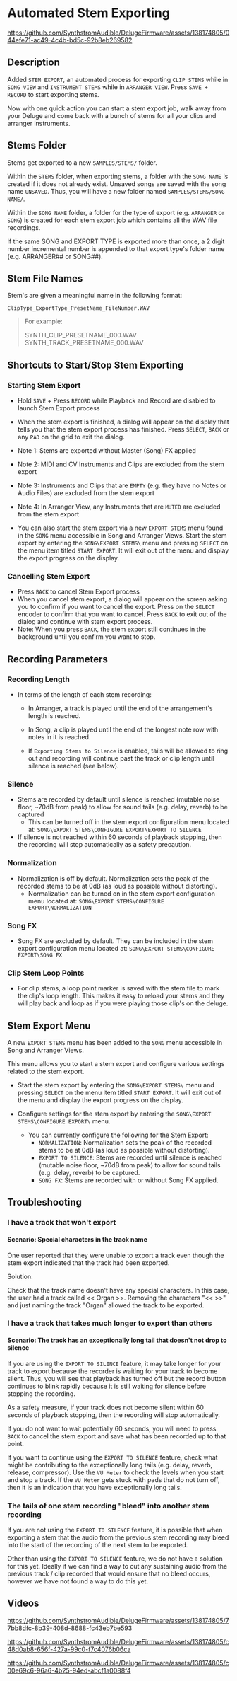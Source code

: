# Automated Stem Exporting

https://github.com/SynthstromAudible/DelugeFirmware/assets/138174805/044efe71-ac49-4c4b-bd5c-92b8eb269582

## Description

Added `STEM EXPORT`, an automated process for exporting `CLIP STEMS` while in `SONG VIEW` and `INSTRUMENT STEMS` while in `ARRANGER VIEW`. Press `SAVE + RECORD` to start exporting stems.

Now with one quick action you can start a stem export job, walk away from your Deluge and come back with a bunch of stems for all your clips and arranger instruments.

## Stems Folder

Stems get exported to a new `SAMPLES/STEMS/` folder. 

Within the `STEMS` folder, when exporting stems, a folder with the `SONG NAME` is created if it does not already exist. Unsaved songs are saved with the song name `UNSAVED`. Thus, you will have a new folder named `SAMPLES/STEMS/SONG NAME/`.

Within the `SONG NAME` folder, a folder for the type of export (e.g. `ARRANGER` or `SONG`) is created for each stem export job which contains all the WAV file recordings.

If the same SONG and EXPORT TYPE is exported more than once, a 2 digit number incremental number is appended to that export type's folder name (e.g. ARRANGER## or SONG##).

## Stem File Names

Stem's are given a meaningful name in the following format:

`ClipType_ExportType_PresetName_FileNumber.WAV`

> For example:
> 
> SYNTH_CLIP_PRESETNAME_000.WAV
> SYNTH_TRACK_PRESETNAME_000.WAV

## Shortcuts to Start/Stop Stem Exporting

### Starting Stem Export

- Hold `SAVE` + Press `RECORD` while Playback and Record are disabled to launch Stem Export process
- When the stem export is finished, a dialog will appear on the display that tells you that the stem export process has finished. Press `SELECT`, `BACK` or any `PAD` on the grid to exit the dialog.
- Note 1: Stems are exported without Master (Song) FX applied
- Note 2: MIDI and CV Instruments and Clips are excluded from the stem export
- Note 3: Instruments and Clips that are `EMPTY` (e.g. they have no Notes or Audio Files) are excluded from the stem export
- Note 4: In Arranger View, any Instruments that are `MUTED` are excluded from the stem export

- You can also start the stem export via a new `EXPORT STEMS` menu found in the `SONG` menu accessible in Song and Arranger Views. Start the stem export by entering the `SONG\EXPORT STEMS\` menu and pressing `SELECT` on the menu item titled `START EXPORT`. It will exit out of the menu and display the export progress on the display.

### Cancelling Stem Export

- Press `BACK` to cancel Stem Export process
- When you cancel stem export, a dialog will appear on the screen asking you to confirm if you want to cancel the export. Press on the `SELECT` encoder to confirm that you want to cancel. Press `BACK` to exit out of the dialog and continue with stem export process.
- Note: When you press `BACK`, the stem export still continues in the background until you confirm you want to stop.

## Recording Parameters

### Recording Length
- In terms of the length of each stem recording:
  - In Arranger, a track is played until the end of the arrangement's length is reached.
  - In Song, a clip is played until the end of the longest note row with notes in it is reached.

  - If `Exporting Stems to Silence` is enabled, tails will be allowed to ring out and recording will continue past the track or clip length until silence is reached (see below).

### Silence
- Stems are recorded by default until silence is reached (mutable noise floor, ~70dB from peak) to allow for sound tails (e.g. delay, reverb) to be captured
  - This can be turned off in the stem export configuration menu located at: `SONG\EXPORT STEMS\CONFIGURE EXPORT\EXPORT TO SILENCE`
- If silence is not reached within 60 seconds of playback stopping, then the recording will stop automatically as a safety precaution.

### Normalization
- Normalization is off by default. Normalization sets the peak of the recorded stems to be at 0dB (as loud as possible without distorting).
  - Normalization can be turned on in the stem export configuration menu located at: `SONG\EXPORT STEMS\CONFIGURE EXPORT\NORMALIZATION`  

### Song FX
- Song FX are excluded by default. They can be included in the stem export configuration menu located at: `SONG\EXPORT STEMS\CONFIGURE EXPORT\SONG FX`

### Clip Stem Loop Points

- For clip stems, a loop point marker is saved with the stem file to mark the clip's loop length. This makes it easy to reload your stems and they will play back and loop as if you were playing those clip's on the deluge.

## Stem Export Menu

A new `EXPORT STEMS` menu has been added to the `SONG` menu accessible in Song and Arranger Views. 

This menu allows you to start a stem export and configure various settings related to the stem export.

- Start the stem export by entering the `SONG\EXPORT STEMS\` menu and pressing `SELECT` on the menu item titled `START EXPORT`. It will exit out of the menu and display the export progress on the display.

- Configure settings for the stem export by entering the `SONG\EXPORT STEMS\CONFIGURE EXPORT\` menu.
    - You can currently configure the following for the Stem Export:
      - `NORMALIZATION`: Normalization sets the peak of the recorded stems to be at 0dB (as loud as possible without distorting).
      - `EXPORT TO SILENCE`: Stems are recorded until silence is reached (mutable noise floor, ~70dB from peak) to allow for sound tails (e.g. delay, reverb) to be captured.
      - `SONG FX`: Stems are recorded with or without Song FX applied.

## Troubleshooting

### I have a track that won't export

#### Scenario: Special characters in the track name 

One user reported that they were unable to export a track even though the stem export indicated that the track had been exported.

Solution: 

Check that the track name doesn't have any special characters. In this case, the user had a track called << Organ >>. Removing the characters "<< >>" and just naming the track "Organ" allowed the track to be exported.

### I have a track that takes much longer to export than others

#### Scenario: The track has an exceptionally long tail that doesn't not drop to silence

If you are using the `EXPORT TO SILENCE` feature, it may take longer for your track to export because the recorder is waiting for your track to become silent. Thus, you will see that playback has turned off but the record button continues to blink rapidly because it is still waiting for silence before stopping the recording.

As a safety measure, if your track does not become silent within 60 seconds of playback stopping, then the recording will stop automatically.

If you do not want to wait potentially 60 seconds, you will need to press `BACK` to cancel the stem export and save what has been recorded up to that point.

If you want to continue using the `EXPORT TO SILENCE` feature, check what might be contributing to the exceptionally long tails (e.g. delay, reverb, release, compressor). Use the `VU Meter` to check the levels when you start and stop a track. If the `VU Meter` gets stuck with pads that do not turn off, then it is an indication that you have exceptionally long tails.

### The tails of one stem recording "bleed" into another stem recording

If you are not using the `EXPORT TO SILENCE` feature, it is possible that when exporting a stem that the audio from the previous stem recording may bleed into the start of the recording of the next stem to be exported.

Other than using the `EXPORT TO SILENCE` feature, we do not have a solution for this yet. Ideally if we can find a way to cut any sustaining audio from the previous track / clip recorded that would ensure that no bleed occurs, however we have not found a way to do this yet.

## Videos

https://github.com/SynthstromAudible/DelugeFirmware/assets/138174805/77bb8dfc-8b39-408d-8688-fc43eb7be593

https://github.com/SynthstromAudible/DelugeFirmware/assets/138174805/c48d0ab8-656f-427a-99c0-f7c4076b06ca

https://github.com/SynthstromAudible/DelugeFirmware/assets/138174805/c00e69c6-96a6-4b25-94ed-abcf1a0088f4
